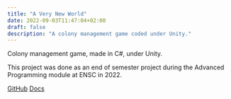 ```yaml
---
title: "A Very New World"
date: 2022-09-03T11:47:04+02:00
draft: false
description: "A colony management game coded under Unity."
---
```


Colony management game, made in C#, under Unity.

This project was done as an end of semester project during the Advanced Programming module at ENSC in 2022.

[GitHub](https://github.com/andreamiele/A-Very-New-World)
[Docs](files/RapportColony.pdf)
